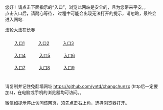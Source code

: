 您好！请点击下面指示的“入口”，浏览此网站是安全的，且为您带来平安。。 <br/>
点击入口后，请耐心等待， 过程中可能会出现无法打开的提示，请忽略，最终会进入网站. </br>

法轮大法在长春<br/>
<div style="padding:10px"><a style="margin:20px" target="_blank" href="https://ddc1k8k5perk4.cloudfront.net/2Qpsp?dyzrndq" id="ccLink1" rel="nofollow">入口1</a> <a target="_blank" style="margin:20px" href="https://d121d7it9lu3xs.cloudfront.net/2Qpsp?kqfgvpxt" id="ccLink2" rel="nofollow">入口2</a> <a style="margin:20px" target="_blank" href="https://dkjp7a3jsn6xj.cloudfront.net/2Qpsp?mmucnbyf" id="ccLink3" rel="nofollow">入口3</a></div>

<div style="padding:10px" ><a style="margin:20px" target="_blank" href="https://ddc1k8k5perk4.cloudfront.net/2Qpsp?dyzrndq" id="ccLink4" rel="nofollow">入口4</a> <a style="margin:20px" href="https://d121d7it9lu3xs.cloudfront.net/2Qpsp?kqfgvpxt" target="_blank" id="ccLink5" rel="nofollow">入口5</a> <a style="margin:20px" href="https://dkjp7a3jsn6xj.cloudfront.net/2Qpsp?mmucnbyf" target="_blank" id="ccLink6" rel="nofollow">入口6</a></div>

<div style="padding:10px"><a style="margin:20px" target="_blank" href="https://ddc1k8k5perk4.cloudfront.net/2Qpsp?dyzrndq" id="ccLink7" rel="nofollow">入口7</a> <a style="margin:20px" href="https://d121d7it9lu3xs.cloudfront.net/2Qpsp?kqfgvpxt" target="_blank" id="ccLink8" rel="nofollow">入口8</a> <a style="margin:20px" target="_blank" href="https://dkjp7a3jsn6xj.cloudfront.net/2Qpsp?mmucnbyf" id="ccLink9" rel="nofollow">入口9</a></div>

<br/>



请复制并记住免翻墙网址 https://github.com/yntd/changchunzx (http后一定要加s)，在电脑或手机的浏览器均可访问。。<br/>

微信如提示停止访问该网页，须先点击右上角，选择浏览器打开。
